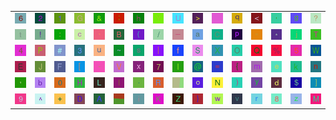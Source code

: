 <table>
<tr>
<td><img src="36.gif"></td>
<td><img src="32.gif"></td>
<td><img src="31.gif"></td>
<td><img src="47.gif"></td>
<td><img src="26.gif"></td>
<td><img src="3B.gif"></td>
<td><img src="68.gif"></td>
<td><img src="59.gif"></td>
<td><img src="55.gif"></td>
<td><img src="3E.gif"></td>
<td><img src="gr2.gif"></td>
<td><img src="71.gif"></td>
<td><img src="3C.gif"></td>
<td><img src="27.gif"></td>
<td><img src="67.gif"></td>
<td><img src="3F.gif"></td>
</tr>
<tr>
<td><img src="74.gif"></td>
<td><img src="21.gif"></td>
<td><img src="3A.gif"></td>
<td><img src="63.gif"></td>
<td><img src="60.gif"></td>
<td><img src="42.gif"></td>
<td><img src="28.gif"></td>
<td><img src="2F.gif"></td>
<td><img src="5F.gif"></td>
<td><img src="61.gif"></td>
<td><img src="43.gif"></td>
<td><img src="70.gif"></td>
<td><img src="22.gif"></td>
<td><img src="2A.gif"></td>
<td><img src="6A.gif"></td>
<td><img src="54.gif"></td>
</tr>
<tr>
<td><img src="34.gif"></td>
<td><img src="50.gif"></td>
<td><img src="23.gif"></td>
<td><img src="33.gif"></td>
<td><img src="75.gif"></td>
<td><img src="7E.gif"></td>
<td><img src="73.gif"></td>
<td><img src="7C.gif"></td>
<td><img src="66.gif"></td>
<td><img src="53.gif"></td>
<td><img src="58.gif"></td>
<td><img src="4F.gif"></td>
<td><img src="51.gif"></td>
<td><img src="25.gif"></td>
<td><img src="35.gif"></td>
<td><img src="57.gif"></td>
</tr>
<tr>
<td><img src="45.gif"></td>
<td><img src="4A.gif"></td>
<td><img src="46.gif"></td>
<td><img src="5B.gif"></td>
<td><img src="2D.gif"></td>
<td><img src="56.gif"></td>
<td><img src="78.gif"></td>
<td><img src="37.gif"></td>
<td><img src="49.gif"></td>
<td><img src="40.gif"></td>
<td><img src="3D.gif"></td>
<td><img src="7B.gif"></td>
<td><img src="6D.gif"></td>
<td><img src="65.gif"></td>
<td><img src="6B.gif"></td>
<td><img src="6E.gif"></td>
</tr>
<tr>
<td><img src="2C.gif"></td>
<td><img src="62.gif"></td>
<td><img src="30.gif"></td>
<td><img src="48.gif"></td>
<td><img src="4C.gif"></td>
<td><img src="6C.gif"></td>
<td><img src="2E.gif"></td>
<td><img src="52.gif"></td>
<td><img src="gr3.gif"></td>
<td><img src="6F.gif"></td>
<td><img src="4E.gif"></td>
<td><img src="29.gif"></td>
<td><img src="79.gif"></td>
<td><img src="64.gif"></td>
<td><img src="24.gif"></td>
<td><img src="5D.gif"></td>
</tr>
<tr>
<td><img src="39.gif"></td>
<td><img src="5E.gif"></td>
<td><img src="2B.gif"></td>
<td><img src="44.gif"></td>
<td><img src="41.gif"></td>
<td><img src="gr1.gif"></td>
<td><img src="69.gif"></td>
<td><img src="4B.gif"></td>
<td><img src="5A.gif"></td>
<td><img src="7D.gif"></td>
<td><img src="77.gif"></td>
<td><img src="76.gif"></td>
<td><img src="72.gif"></td>
<td><img src="38.gif"></td>
<td><img src="7A.gif"></td>
<td><img src="4D.gif"></td>
</tr>
</table>
